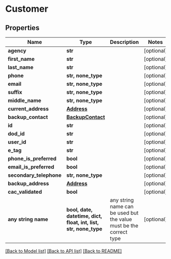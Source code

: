 # Customer


## Properties
Name | Type | Description | Notes
------------ | ------------- | ------------- | -------------
**agency** | **str** |  | [optional] 
**first_name** | **str** |  | [optional] 
**last_name** | **str** |  | [optional] 
**phone** | **str, none_type** |  | [optional] 
**email** | **str, none_type** |  | [optional] 
**suffix** | **str, none_type** |  | [optional] 
**middle_name** | **str, none_type** |  | [optional] 
**current_address** | [**Address**](Address.md) |  | [optional] 
**backup_contact** | [**BackupContact**](BackupContact.md) |  | [optional] 
**id** | **str** |  | [optional] 
**dod_id** | **str** |  | [optional] 
**user_id** | **str** |  | [optional] 
**e_tag** | **str** |  | [optional] 
**phone_is_preferred** | **bool** |  | [optional] 
**email_is_preferred** | **bool** |  | [optional] 
**secondary_telephone** | **str, none_type** |  | [optional] 
**backup_address** | [**Address**](Address.md) |  | [optional] 
**cac_validated** | **bool** |  | [optional] 
**any string name** | **bool, date, datetime, dict, float, int, list, str, none_type** | any string name can be used but the value must be the correct type | [optional]

[[Back to Model list]](../README.md#documentation-for-models) [[Back to API list]](../README.md#documentation-for-api-endpoints) [[Back to README]](../README.md)


